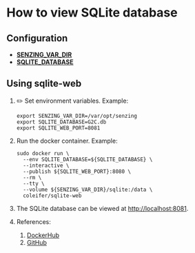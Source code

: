 # How to view SQLite database

## Configuration

- **[SENZING_VAR_DIR](https://github.com/Senzing/knowledge-base/blob/master/lists/environment-variables.md#senzing_var_dir)**
- **[SQLITE_DATABASE](https://github.com/Senzing/knowledge-base/blob/master/lists/environment-variables.md#sqlite_database)**

## Using sqlite-web

1. :pencil2: Set environment variables.  Example:

    ```console
    export SENZING_VAR_DIR=/var/opt/senzing
    export SQLITE_DATABASE=G2C.db
    export SQLITE_WEB_PORT=8081
    ```

1. Run the docker container.  Example:

    ```console
    sudo docker run \
      --env SQLITE_DATABASE=${SQLITE_DATABASE} \
      --interactive \
      --publish ${SQLITE_WEB_PORT}:8080 \
      --rm \
      --tty \
      --volume ${SENZING_VAR_DIR}/sqlite:/data \
      coleifer/sqlite-web
    ```

1. The SQLite database can be viewed at
   [http://localhost:8081](http://localhost:8081).

1. References:
    1. [DockerHub](https://hub.docker.com/r/coleifer/sqlite-web)
    1. [GitHub](https://github.com/coleifer/sqlite-web)
